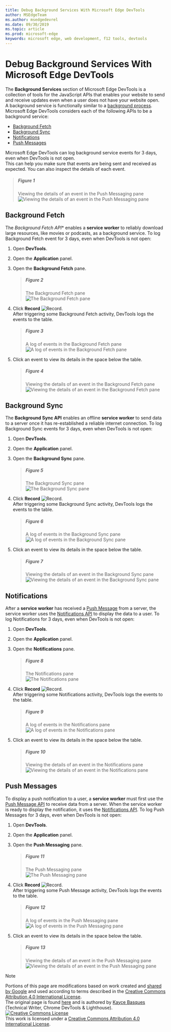 ```yaml
---
title: Debug Background Services With Microsoft Edge DevTools
author: MSEdgeTeam
ms.author: msedgedevrel
ms.date: 09/30/2019
ms.topic: article
ms.prod: microsoft-edge
keywords: microsoft edge, web development, f12 tools, devtools
---
```

<!-- Copyright 07/10/2019 Kayce Basques 
   Licensed under the Apache License, Version 2.0 (the "License");
   you may not use this file except in compliance with the License.
   You may obtain a copy of the License at
       http://www.apache.org/licenses/LICENSE-2.0
   Unless required by applicable law or agreed to in writing, software
   distributed under the License is distributed on an "AS IS" BASIS,
   WITHOUT WARRANTIES OR CONDITIONS OF ANY KIND, either express or implied.
   See the License for the specific language governing permissions and
   limitations under the License.  -->  





# Debug Background Services With Microsoft Edge DevTools   



The **Background Services** section of Microsoft Edge DevTools is a collection of tools for the JavaScript APIs that enables your website to send and receive updates even when a user does not have your website open.  
A background service is functionally similar to a [background process][WikiBackgroundProcess].  
Microsoft Edge DevTools considers each of the following APIs to be a background service:  

*   [Background Fetch](#background-fetch)  
*   [Background Sync](#background-sync)  
*   [Notifications](#notifications)  
*   [Push Messages](#push-messages)  

Microsoft Edge DevTools can log background service events for 3 days, even when DevTools is not open.  
This can help you make sure that events are being sent and received as expected.  You can also inspect the details of each event.  

> ##### Figure 1  
> Viewing the details of an event in the Push Messaging pane  
> ![Viewing the details of an event in the Push Messaging pane][PushDetails]  

## Background Fetch   

The *Background Fetch API** enables a **service worker** to reliably download large resources, like movies or podcasts, as a background service.  To log Background Fetch event for 3 days, even when DevTools is not open:  

<!--Todo: add background fetch api section when available -->  

1.  Open **DevTools**.  
1.  Open the **Application** panel.  
1.  Open the **Background Fetch** pane.  
    
    > ##### Figure 2  
    > The Background Fetch pane  
    > ![The Background Fetch pane][FetchEmpty]  
    
1.  Click **Record** ![Record][ImageRecordIcon].  
   After triggering some Background Fetch activity, DevTools logs the events to the table.  
    
    > ##### Figure 3  
    > A log of events in the Background Fetch pane  
    > ![A log of events in the Background Fetch pane][FetchLog]  
    
1.  Click an event to view its details in the space below the table.  
    
    > ##### Figure 4  
    > Viewing the details of an event in the Background Fetch pane  
    > ![Viewing the details of an event in the Background Fetch pane][FetchDetails]  
    
<!--Todo: add open devtools section when available -->  

## Background Sync   

The **Background Sync API** enables an offline **service worker** to send data to a server once it has re-established a reliable internet connection.  To log Background Sync events for 3 days, even when DevTools is not open:  

<!--Todo: add background sync api section when available -->  

1.  Open **DevTools**.  
1.  Open the **Application** panel.  
1.  Open the **Background Sync** pane.  
    
    > ##### Figure 5  
    > The Background Sync pane  
    > ![The Background Sync pane][SyncEmpty]  
    
1.  Click **Record** ![Record][ImageRecordIcon].  
   After triggering some Background Sync activity, DevTools logs the events to the table.  
    
    > ##### Figure 6  
    > A log of events in the Background Sync pane  
    > ![A log of events in the Background Sync pane][SyncLog]  
    
1.  Click an event to view its details in the space below the table.  
    
    > ##### Figure 7  
    > Viewing the details of an event in the Background Sync pane  
    > ![Viewing the details of an event in the Background Sync pane][SyncDetails]  
    
<!--Todo: add open devtools section when available -->  

## Notifications 

After a **service worker** has received a [Push Message][MDNPush] from a server, the service worker uses the [Notifications API][MDNNotifications] to display the data to a user.  To log Notifications for 3 days, even when DevTools is not open:  

1.  Open **DevTools**.  
1.  Open the **Application** panel.  
1.  Open the **Notifications** pane.  
    
    > ##### Figure 8  
    > The Notifications pane  
    > ![The Notifications pane][NotificationsEmpty]  
    
1.  Click **Record** ![Record][ImageRecordIcon].  
   After triggering some Notifications activity, DevTools logs the events to the table.  
    
    > ##### Figure 9  
    > A log of events in the Notifications pane  
    > ![A log of events in the Notifications pane][NotificationsLog]  
    
1.  Click an event to view its details in the space below the table.  
    
    > ##### Figure 10  
    > Viewing the details of an event in the Notifications pane  
    > ![Viewing the details of an event in the Notifications pane][NotificationsDetails]  
    
<!--Todo: add open devtools section when available -->  

## Push Messages 

To display a push notification to a user, a **service worker** must first use the [Push Message API][MDNPush] to receive data from a server.  When the service worker is ready to display the notification, it uses the [Notifications API][MDNNotifications].  To log Push Messages for 3 days, even when DevTools is not open:  

1.  Open **DevTools**.  
1.  Open the **Application** panel.  
1.  Open the **Push Messaging** pane.  
    
    > ##### Figure 11  
    > The Push Messaging pane  
    > ![The Push Messaging pane][PushEmpty]  

1.  Click **Record** ![Record][ImageRecordIcon].  
    After triggering some Push Message activity, DevTools logs the events to the table.  
    
    > ##### Figure 12  
    > A log of events in the Push Messaging pane  
    > ![A log of events in the Push Messaging pane][PushLog]  

1.  Click an event to view its details in the space below the table.  
    
    > ##### Figure 13  
    > Viewing the details of an event in the Push Messaging pane  
    > ![Viewing the details of an event in the Push Messaging pane][PushDetails2]  
    
<!--Todo: add open devtools section when available -->  

 



<!-- image links -->  

[ImageRecordIcon]: images/record-icon.msft.png  

[FetchDetails]: images/application-background-services-background-fetch-details.msft.png "Figure 4: Viewing the details of an event in the Background Fetch pane"  
[FetchEmpty]: images/application-background-services-background-fetch-empty.msft.png "Figure 2: The Background Fetch pane"  
[FetchLog]: images/application-background-services-background-fetch.msft.png "Figure 3: A log of events in the Background Fetch pane"  
[NotificationsDetails]: images/application-background-services-notifications-details.msft.png "Figure 10: Viewing the details of an event in the Notifications pane"  
[NotificationsEmpty]: images/application-background-services-notifications-empty.msft.png "Figure 8: The Notifications pane"  
[NotificationsLog]: images/application-background-services-notifications.msft.png "Figure 9: A log of events in the Notifications pane"  
[PushDetails]: images/application-background-services-push-messaging.msft.png "Figure 1: Viewing the details of an event in the Push Messaging pane"  
[PushDetails2]: images/application-background-services-push-messaging-details.msft.png "Figure 13: Viewing the details of an event in the Push Messaging pane"  
[PushEmpty]: images/application-background-services-push-messaging-empty.msft.png "Figure 11: The Push Messaging pane"  
[PushLog]: images/application-background-services-push-messaging.msft.png "Figure 12: A log of events in the Push Messaging pane"  
[SyncDetails]: images/application-background-services-background-sync-details.msft.png "Figure 7: Viewing the details of an event in the Background Sync pane"  
[SyncEmpty]: images/application-background-services-background-sync-empty.msft.png "Figure 5: The Background Sync pane"  
[SyncLog]: images/application-background-services-background-sync.msft.png "Figure 6: A log of events in the Background Sync pane"  

<!-- links -->  

<!--[BackgroundFetchAPI]: ../../../web/updates/2018/12/background-fetch.md "Background Fetch API"  -->  
<!--[BackgroundSyncAPI]: ../../../web/updates/2015/12/background-sync.md  "Background Sync API"  -->
<!--[OpenDevTools]: ../open.md "Open Microsoft Edge (Chromium) Developer Tools"  -->

[MDNNotifications]: https://developer.mozilla.org/docs/Web/API/Notifications_API "Notifications API | MDN"  
[MDNPush]: https://developer.mozilla.org/docs/Web/API/Push_API "Push API | MDN"  
<!--[ServiceWorkerCacheStorage]: https://alphabet.dev/service-workers-cache-storage "Service workers and the Cache Storage API | alphabet.dev"  -->
[WikiBackgroundProcess]: https://en.wikipedia.org/wiki/Background_process "Background process - Wikipedia"  

> [!NOTE]
> Portions of this page are modifications based on work created and [shared by Google][GoogleSitePolicies] and used according to terms described in the [Creative Commons Attribution 4.0 International License][CCA4IL].  
> The original page is found [here](https://developers.google.com/web/tools/chrome-devtools/javascript/background-services) and is authored by [Kayce Basques][KayceBasques] \(Technical Writer, Chrome DevTools & Lighthouse\).  
[![Creative Commons License][CCby4Image]][CCA4IL]  
This work is licensed under a [Creative Commons Attribution 4.0 International License][CCA4IL].  

[CCA4IL]: http://creativecommons.org/licenses/by/4.0  
[CCby4Image]: https://i.creativecommons.org/l/by/4.0/88x31.png  
[GoogleSitePolicies]: https://developers.google.com/terms/site-policies  
[KayceBasques]: https://developers.google.com/web/resources/contributors/kaycebasques  
